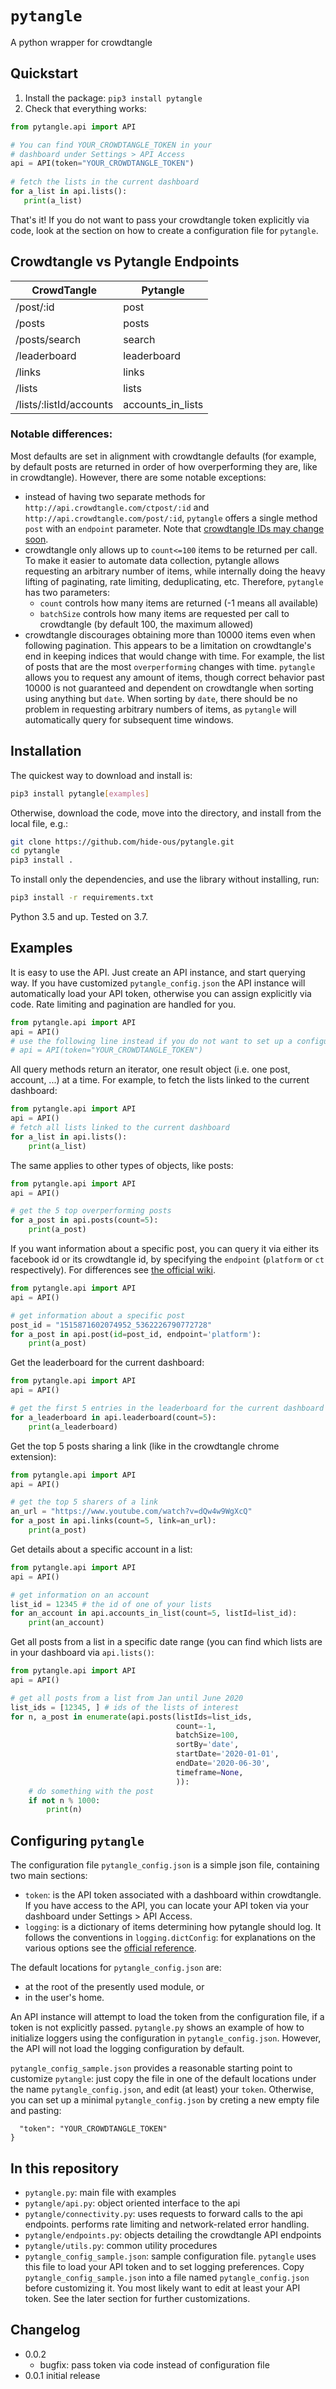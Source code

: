 # `pytangle`
A python wrapper for crowdtangle 

## Quickstart
1. Install the package: `pip3 install pytangle`
2. Check that everything works:
```python
from pytangle.api import API

# You can find YOUR_CROWDTANGLE_TOKEN in your 
# dashboard under Settings > API Access
api = API(token="YOUR_CROWDTANGLE_TOKEN")
            
# fetch the lists in the current dashboard
for a_list in api.lists():
   print(a_list)
```
That's it! If you do not want to pass your crowdtangle token explicitly via code, look at the section on how to create a configuration file for `pytangle`.

## Crowdtangle vs Pytangle Endpoints

| CrowdTangle             | Pytangle          |
|-------------------------|-------------------|
| /post/:id               | post              |
| /posts                  | posts             |
| /posts/search           | search            |
| /leaderboard            | leaderboard       |
| /links                  | links             |
| /lists                  | lists             |
| /lists/:listId/accounts | accounts_in_lists |

### Notable differences:

Most defaults are set in alignment with crowdtangle defaults (for example, by default posts are returned in order of how overperforming they are, like in crowdtangle). However, there are some notable exceptions:
- instead of having two separate methods for `http://api.crowdtangle.com/ctpost/:id` and `http://api.crowdtangle.com/post/:id`, `pytangle` offers a single method `post` with an `endpoint` parameter. Note that [crowdtangle IDs may change soon](https://help.crowdtangle.com/en/articles/4450296-api-changes-post-ids).
- crowdtangle only allows up to `count<=100` items to be returned per call. To make it easier to automate data collection, pytangle allows requesting an arbitrary number of items, while internally doing the heavy lifting of paginating, rate limiting, deduplicating, etc. Therefore, `pytangle` has two parameters:
  - `count` controls how many items are returned (-1 means all available)
  - `batchSize` controls how many items are requested per call to crowdtangle (by default 100, the maximum allowed)
- crowdtangle discourages obtaining more than 10000 items even when following pagination. This appears to be a limitation on crowdtangle's end in keeping indices that would change with time. For example, the list of posts that are the most `overperforming` changes with time. `pytangle` allows you to request any amount of items, though correct behavior past 10000 is not guaranteed and dependent on crowdtangle when sorting using anything but `date`. When sorting by `date`, there should be no problem in requesting arbitrary numbers of items, as `pytangle` will automatically query for subsequent time windows.

## Installation
The quickest way to download and install is:

```bash
pip3 install pytangle[examples]
```

Otherwise, download the code, move into the directory, and install from the local file, e.g.:

```bash
git clone https://github.com/hide-ous/pytangle.git 
cd pytangle
pip3 install . 
```

To install only the dependencies, and use the library without installing,
run:

```bash
pip3 install -r requirements.txt
```

Python 3.5 and up. Tested on 3.7.

## Examples
It is easy to use the API. Just create an API instance, and start querying way. If you have customized `pytangle_config.json` the 
 API instance will automatically load your API token, otherwise you can assign explicitly via code. Rate limiting and 
 pagination are handled for you. 
   
```python
from pytangle.api import API
api = API()
# use the following line instead if you do not want to set up a configuration file
# api = API(token="YOUR_CROWDTANGLE_TOKEN") 
```

All query methods return an iterator, one result object (i.e. one post, account, ...) at a time. For example, to fetch 
the lists linked to the current dashboard:  
```python
from pytangle.api import API
api = API()
# fetch all lists linked to the current dashboard
for a_list in api.lists():
    print(a_list)
```

The same applies to other types of objects, like posts: 
```python
from pytangle.api import API
api = API()

# get the 5 top overperforming posts
for a_post in api.posts(count=5):
    print(a_post)
```

If you want information about a specific post, you can query it via either its facebook id or its crowdtangle id, by
specifying the `endpoint` (`platform` or `ct` respectively). For differences see 
[the official wiki](https://github.com/CrowdTangle/API/wiki/Posts#get-postid).
```python
from pytangle.api import API
api = API()

# get information about a specific post
post_id = "1515871602074952_5362226790772728"
for a_post in api.post(id=post_id, endpoint='platform'):
    print(a_post)
```

Get the leaderboard for the current dashboard:
```python
from pytangle.api import API
api = API()

# get the first 5 entries in the leaderboard for the current dashboard
for a_leaderboard in api.leaderboard(count=5):
    print(a_leaderboard)
```

Get the top 5 posts sharing a link (like in the crowdtangle chrome extension):
```python
from pytangle.api import API
api = API()

# get the top 5 sharers of a link
an_url = "https://www.youtube.com/watch?v=dQw4w9WgXcQ"
for a_post in api.links(count=5, link=an_url):
    print(a_post)
```

Get details about a specific account in a list:

```python
from pytangle.api import API
api = API()

# get information on an account
list_id = 12345 # the id of one of your lists
for an_account in api.accounts_in_list(count=5, listId=list_id):
    print(an_account)
```

Get all posts from a list in a specific date range (you can find which lists are in your dashboard via `api.lists()`:
```python
from pytangle.api import API
api = API()

# get all posts from a list from Jan until June 2020
list_ids = [12345, ] # ids of the lists of interest
for n, a_post in enumerate(api.posts(listIds=list_ids,
                                     count=-1,
                                     batchSize=100,
                                     sortBy='date',
                                     startDate='2020-01-01',
                                     endDate='2020-06-30',
                                     timeframe=None,
                                     )):
    # do something with the post
    if not n % 1000:
        print(n)
```

## Configuring `pytangle`
The configuration file `pytangle_config.json` is a simple json file, containing two main sections:
- `token`: is the API token associated with a dashboard within crowdtangle. If you have access to
 the API, you can locate your API token via your dashboard under Settings > API Access.  
- `logging`: is a dictionary of items determining how pytangle should log. It follows the conventions
in `logging.dictConfig`: for explanations on the various options see the 
[official reference](https://docs.python.org/3/library/logging.config.html#dictionary-schema-details).

The default locations for `pytangle_config.json` are:
 - at the root of the presently used module, or 
 - in the user's home.
  
An API instance will attempt to load the token from the configuration file, if a token is not explicitly passed.
`pytangle.py` shows an example of how to initialize loggers using the configuration in `pytangle_config.json`. However, the API
will not load the logging configuration by default.

`pytangle_config_sample.json` provides a reasonable starting point to customize `pytangle`: just copy the file 
in one of the default locations under the name `pytangle_config.json`, and edit (at least) your `token`. Otherwise, you can set up a minimal `pytangle_config.json` by creting a new empty file and pasting:
```{
  "token": "YOUR_CROWDTANGLE_TOKEN"
}
```

## In this repository
- `pytangle.py`: main file with examples
- `pytangle/api.py`: object oriented interface to the api
- `pytangle/connectivity.py`: uses requests to forward calls to the api endpoints. performs rate limiting and network-related error handling.
- `pytangle/endpoints.py`: objects detailing the crowdtangle API endpoints 
- `pytangle/utils.py`: common utility procedures
- `pytangle_config_sample.json`: sample configuration file. `pytangle` uses this file to load your API token and to set logging 
preferences. Copy `pytangle_config_sample.json` into a file named `pytangle_config.json` before 
customizing it. You most likely want to edit at least your API token. See the later section for further customizations.      

## Changelog
* 0.0.2 
    * bugfix: pass token via code instead of configuration file 
* 0.0.1 initial release
